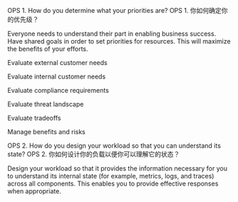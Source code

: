 OPS 1. How do you determine what your priorities are? 
OPS 1. 你如何确定你的优先级？

Everyone needs to understand their part in enabling business success. Have shared goals in order to set priorities for resources. This will maximize the benefits of your efforts.

Evaluate external customer needs

Evaluate internal customer needs

Evaluate compliance requirements

Evaluate threat landscape

Evaluate tradeoffs

Manage benefits and risks


OPS 2. How do you design your workload so that you can understand its state? 
OPS 2. 你如何设计你的负载以便你可以理解它的状态？

Design your workload so that it provides the information necessary for you to understand its internal state (for example, metrics, logs, and traces) across all components. This enables you to provide effective responses when appropriate.

